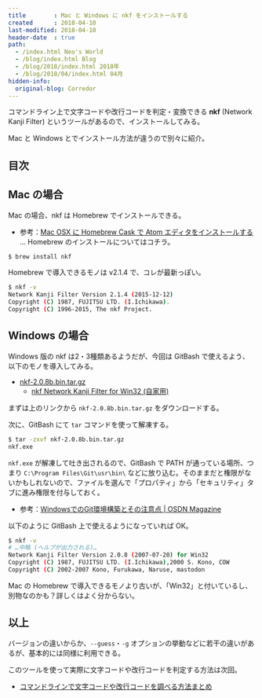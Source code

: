 ```yaml
---
title        : Mac と Windows に nkf をインストールする
created      : 2018-04-10
last-modified: 2018-04-10
header-date  : true
path:
  - /index.html Neo's World
  - /blog/index.html Blog
  - /blog/2018/index.html 2018年
  - /blog/2018/04/index.html 04月
hidden-info:
  original-blog: Corredor
---
```


コマンドライン上で文字コードや改行コードを判定・変換できる **nkf** (Network Kanji Filter) というツールがあるので、インストールしてみる。

Mac と Windows とでインストール方法が違うので別々に紹介。

## 目次

## Mac の場合

Mac の場合、nkf は Homebrew でインストールできる。

- 参考：[Mac OSX に Homebrew Cask で Atom エディタをインストールする](/blog/2016/05/21-01.html) … Homebrew のインストールについてはコチラ。

```bash
$ brew install nkf
```

Homebrew で導入できるモノは v2.1.4 で、コレが最新っぽい。

```bash
$ nkf -v
Network Kanji Filter Version 2.1.4 (2015-12-12)
Copyright (C) 1987, FUJITSU LTD. (I.Ichikawa).
Copyright (C) 1996-2015, The nkf Project.
```

## Windows の場合

Windows 版の nkf は2・3種類あるようだが、今回は GitBash で使えるよう、以下のモノを導入してみる。

- [nkf-2.0.8b.bin.tar.gz](http://www.asuka.cx/software/nkf/files/nkf-2.0.8b.bin.tar.gz)
  - [nkf Network Kanji Filter for Win32 (自家用)](http://www.asuka.cx/software/nkf/)

まずは上のリンクから `nkf-2.0.8b.bin.tar.gz` をダウンロードする。

次に、GitBash にて `tar` コマンドを使って解凍する。

```bash
$ tar -zxvf nkf-2.0.8b.bin.tar.gz
nkf.exe
```

`nkf.exe` が解凍して吐き出されるので、GitBash で PATH が通っている場所、つまり `C:\Program Files\Git\usr\bin\` などに放り込む。そのままだと権限がないかもしれないので、ファイルを選んで「プロパティ」から「セキュリティ」タブに進み権限を付与しておく。

- 参考：[WindowsでのGit環境構築とその注意点 | OSDN Magazine](https://mag.osdn.jp/09/02/12/0530242)

以下のように GitBash 上で使えるようになっていれば OK。

```bash
$ nkf -v
# …中略 (ヘルプが出力される)…
Network Kanji Filter Version 2.0.8 (2007-07-20) for Win32
Copyright (C) 1987, FUJITSU LTD. (I.Ichikawa),2000 S. Kono, COW
Copyright (C) 2002-2007 Kono, Furukawa, Naruse, mastodon
```

Mac の Homebrew で導入できるモノより古いが、「Win32」と付いているし、別物なのかも？詳しくはよく分からない。

## 以上

バージョンの違いからか、`--guess`・`-g` オプションの挙動などに若干の違いがあるが、基本的には同様に利用できる。

このツールを使って実際に文字コードや改行コードを判定する方法は次回。

- [コマンドラインで文字コードや改行コードを調べる方法まとめ](/blog/2018/04/11-01.html)
